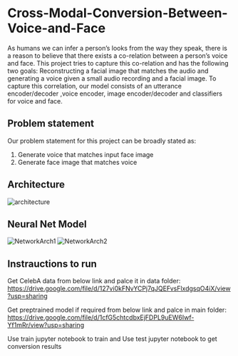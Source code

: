 # Cross-Modal-Conversion-Between-Voice-and-Face

As humans we can infer a person’s looks from the way they speak, there
is a reason to believe that there exists a co-relation between a person’s
voice and face. This project tries to capture this co-relation and has
the following two goals: Reconstructing a facial image that matches the
audio and generating a voice given a small audio recording and a facial
image. To capture this correlation, our model consists of an utterance
encoder/decoder ,voice encoder, image encoder/decoder and classifiers for
voice and face.


## Problem statement
Our problem statement for this project can be broadly stated as:
1. Generate voice that matches input face image
2. Generate face image that matches voice

## Architecture
![architecture](https://user-images.githubusercontent.com/46570073/103434957-700e4500-4bd6-11eb-8d04-23bdc936cd7a.jpg)

## Neural Net Model
![NetworkArch1](https://user-images.githubusercontent.com/46570073/103434971-8f0cd700-4bd6-11eb-8a2c-9ce9beb85670.jpg)
![NetworkArch2](https://user-images.githubusercontent.com/46570073/103434973-93d18b00-4bd6-11eb-9c20-2556f8548ef9.jpg)

## Instrauctions to run
Get CelebA data from below link and palce it in data folder:
https://drive.google.com/file/d/127vi0kFNvYCPj7qJQEFvsFlxdgsqO4iX/view?usp=sharing

Get preptrained model if required from below link and palce in main folder:
https://drive.google.com/file/d/1cfG5chtcdbxEjFDPL9uEW6Iwf-Yf1mRr/view?usp=sharing

Use train jupyter notebook to train
and Use test jupyter notebook to get conversion results
